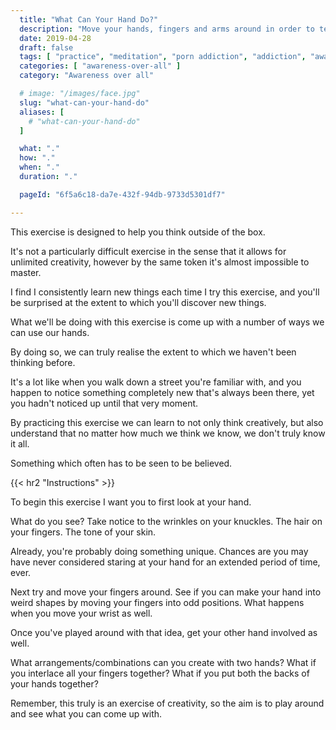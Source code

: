 ```yaml
---
  title: "What Can Your Hand Do?"
  description: "Move your hands, fingers and arms around in order to test your creativity and see which combinations and arrangements you can come up with."
  date: 2019-04-28
  draft: false
  tags: [ "practice", "meditation", "porn addiction", "addiction", "awareness", "awareness exercises", "perspective", "nofap", "neverfap", "neverfap deluxe" ]
  categories: [ "awareness-over-all" ]
  category: "Awareness over all"

  # image: "/images/face.jpg"
  slug: "what-can-your-hand-do"
  aliases: [
    # "what-can-your-hand-do"
  ]

  what: "."
  how: "."
  when: "."
  duration: "."

  pageId: "6f5a6c18-da7e-432f-94db-9733d5301df7"

---
```


This exercise is designed to help you think outside of the box.

It's not a particularly difficult exercise in the sense that it allows for unlimited creativity, however by the same token it's almost impossible to master.

I find I consistently learn new things each time I try this exercise, and you'll be surprised at the extent to which you'll discover new things.

What we'll be doing with this exercise is come up with a number of ways we can use our hands.

By doing so, we can truly realise the extent to which we haven't been thinking before. 

It's a lot like when you walk down a street you're familiar with, and you happen to notice something completely new that's always been there, yet you hadn't noticed up until that very moment. 

By practicing this exercise we can learn to not only think creatively, but also understand that no matter how much we think we know, we don't truly know it all. 

Something which often has to be seen to be believed. 


{{< hr2 "Instructions" >}}


To begin this exercise I want you to first look at your hand. 

What do you see? Take notice to the wrinkles on your knuckles. The hair on your fingers. The tone of your skin.

Already, you're probably doing something unique. Chances are you may have never considered staring at your hand for an extended period of time, ever. 

Next try and move your fingers around. See if you can make your hand into weird shapes by moving your fingers into odd positions. What happens when you move your wrist as well.

Once you've played around with that idea, get your other hand involved as well. 

What arrangements/combinations can you create with two hands? What if you interlace all your fingers together? What if you put both the backs of your hands together?

Remember, this truly is an exercise of creativity, so the aim is to play around and see what you can come up with. 





<!-- 
{{< hr2 "Additional Resources" >}}  -->

<!-- maybe link to other  -->

